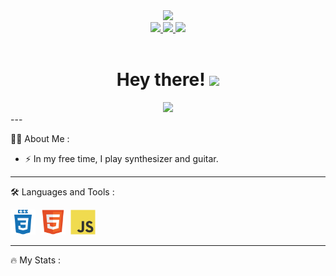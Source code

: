 <div id="header" align="center">
  <img src= "https://media.giphy.com/media/zbMRZx113HKBkeCwrm/giphy.gif" width="25%"/>
</div>
<div id="badges" align="center">
  <a href="https://www.instagram.com/aleksandr.fizik/">
    <img src="https://img.shields.io/badge/instagram-blueviolet?logo=linkedin&logoColor=white&style=for-the-ba">
  </a>
  <a href="https://vk.com/id490856973">
    <img src="https://img.shields.io/badge/VK-blue?logo=linkedin&logoColor=white&style=for-the-ba">
  </a>
  <a href="https://www.discord.com/users/1069167802092630026/">
    <img src="https://img.shields.io/badge/discord-skyblue?logo=linkedin&logoColor=white&style=for-the-ba">
  </a>
</div> 
<div align="center">
  <img src="https://komarev.com/ghpvc/?username=your-github-komsander&style=flat-square&color=lightgrey" alt=""/>
</div>  
<h1 align="center">
  Hey there!
  <img src="https://media.giphy.com/media/hvRJCLFzcasrR4ia7z/giphy.gif" width="30px"/>
</h1>
<div align="center">
  <img src="https://media.giphy.com/media/3oz8xA07HKwLlpPUkM/giphy.gif" width="800" height= auto"/>
</div>
--- 
                                                                                                 
:man_technologist: About Me :  
<div>
  <!--I am a web (front-end) developer <img src="https://media.giphy.com/media/WUlplcMpOCEmTGBtBW/giphy.gif" width="30"> from Russia.--> 
</div>                                                                                                              


- :zap: In my free time, I play synthesizer and guitar.

                                                                                       
---
:hammer_and_wrench: Languages and Tools :
                                                                                                                   <div>
  <img src="https://github.com/devicons/devicon/blob/master/icons/css3/css3-plain-wordmark.svg"  title="CSS3" alt="CSS" width="40" height="40"/>&nbsp;
  <img src="https://github.com/devicons/devicon/blob/master/icons/html5/html5-original.svg" title="HTML5" alt="HTML" width="40" height="40"/>&nbsp;
  <img src="https://github.com/devicons/devicon/blob/master/icons/javascript/javascript-original.svg" title="JavaScript" alt="JavaScript" width="40" height="40"/>&nbsp;

---

:fire: My Stats :


                                                                                                                   
